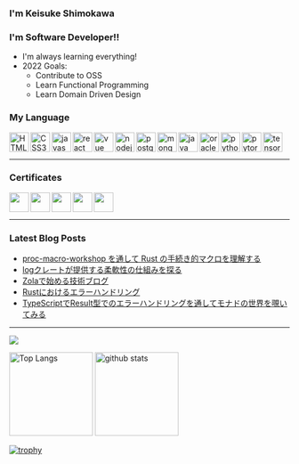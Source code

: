 ### I'm Keisuke Shimokawa

<!-- [![Twitter Follow](https://img.shields.io/twitter/follow/codeSTACKr?color=1DA1F2&logo=twitter&style=for-the-badge)](https://twitter.com/intent/follow?original_referer=https%3A%2F%2Fgithub.com%2FcodeSTACKr&screen_name=shimopino) -->

### I'm Software Developer!!

- I'm always learning everything!
- 2022 Goals:
    - Contribute to OSS
    - Learn Functional Programming
    - Learn Domain Driven Design

### My Language

<img align="left" alt="HTML5" width="35px" height="35px" src="https://cdn.svgporn.com/logos/html-5.svg" />
<img align="left" alt="CSS3" width="35px" height="35px" src="https://cdn.svgporn.com/logos/css-3.svg" />
<img align="left" alt="javascript" width="35px" height="35px" src="https://cdn.svgporn.com/logos/javascript.svg" />
<img align="left" alt="react" width="35px" height="35px" src="https://cdn.svgporn.com/logos/react.svg" />
<img align="left" alt="vue" width="35px" height="35px" src="https://cdn.svgporn.com/logos/vue.svg" />
<img align="left" alt="nodejs" width="35px" height="35px" src="https://cdn.svgporn.com/logos/nodejs.svg" />
<img align="left" alt="postgresql" width="35px" height="35px" src="https://cdn.svgporn.com/logos/postgresql.svg" />
<img align="left" alt="mongodb" width="35px" height="35px" src="https://cdn.svgporn.com/logos/mongodb.svg" />
<img align="left" alt="java" width="35px" height="35px" src="https://cdn.svgporn.com/logos/java.svg" />
<img align="left" alt="oracle" width="35px" height="35px" src="https://cdn.svgporn.com/logos/oracle.svg" />
<img align="left" alt="python" width="35px" height="35px" src="https://cdn.svgporn.com/logos/python.svg" />
<img align="left" alt="pytorch" width="35px" height="35px" src="https://cdn.svgporn.com/logos/pytorch.svg" />
<img align="left" alt="tensorflow" width="35px"height="35px"  src="https://cdn.svgporn.com/logos/tensorflow.svg" />

<br />
<br />

---

### Certificates

<img align="left" width="35px" height="35px" src="https://user-images.githubusercontent.com/33191285/220005728-d5349ef1-ff24-4741-a36f-9597e8450dfd.png">
<img align="left" width="35px" height="35px" src="https://user-images.githubusercontent.com/33191285/220005842-63223d96-4933-4d9c-aa25-c27e233980b1.png">
<img align="left" width="35px" height="35px" src="https://user-images.githubusercontent.com/33191285/220005852-c94e0adf-8450-438a-bb3d-efb51e5dd69b.png">
<img align="left" width="35px" height="35px" src="https://user-images.githubusercontent.com/33191285/220008276-bab86f81-3638-4ab7-a725-03437b076e4e.png">
<img align="left" width="35px" height="35px" src="https://user-images.githubusercontent.com/33191285/221154311-7b7f22c5-1587-4ba0-b3cc-faa274c23626.png">

<br />
<br />

---

### Latest Blog Posts
<!-- BLOG-POST-LIST:START -->
- [proc-macro-workshop を通して Rust の手続き的マクロを理解する](https://shimopino.github.io/blog/proc-macro-workshop-builder/)
- [logクレートが提供する柔軟性の仕組みを探る](https://shimopino.github.io/blog/logging-in-rust/)
- [Zolaで始める技術ブログ](https://shimopino.github.io/blog/crafting-tech-blog-with-zola/)
- [Rustにおけるエラーハンドリング](https://zenn.dev/shimopino/articles/understand-rust-error-handling)
- [TypeScriptでResult型でのエラーハンドリングを通してモナドの世界を覗いてみる](https://qiita.com/shimopino/items/d194957599dd45e91a5f)
<!-- BLOG-POST-LIST:END -->

---

![](https://github-profile-summary-cards.vercel.app/api/cards/profile-details?username=shimopino&theme=vue)

<p align="left"> 
  <img alt="Top Langs" height="150px" src="https://github-readme-stats.vercel.app/api/top-langs/?username=shimopino&theme=vue&layout=compact&show_icons=true" />
  <img alt="github stats" height="150px" src="https://github-readme-stats.vercel.app/api?username=shimopino&theme=vue&show_icons=ture" />
</p>

[![trophy](https://github-profile-trophy.vercel.app/?username=shimopino&column=7
)](https://github.com/ryo-ma/github-profile-trophy)
